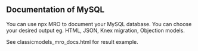 ## Documentation of MySQL

You can use npx MRO to document your MySQL database. You can choose your desired output eg. HTML, JSON, Knex migration, Objection models. 

See classicmodels_mro_docs.html for result example. 